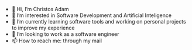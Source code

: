 - 👋 Hi, I’m Christos Adam
- 👀 I’m interested in Software Development and Artificial Inteligence
- 🌱 I’m currently learning software tools and working on personal projects to improve my experience
- 💞️ I’m looking to work as a software engineer
- 📫 How to reach me: through my mail
